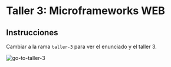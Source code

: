 # Taller 3: Microframeworks WEB

## Instrucciones 

Cambiar a la rama `taller-3` para ver el enunciado y el taller 3.

![go-to-taller-3](https://github.com/ELS4NTA/AREP/assets/99996670/b74a0725-be9a-40bc-af55-7c7af5995611)
